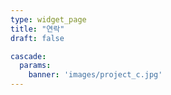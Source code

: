 ```yaml
---
type: widget_page
title: "연락"
draft: false

cascade:
  params:
    banner: 'images/project_c.jpg'
---
```


